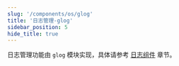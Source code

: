 ```yaml
---
slug: '/components/os/glog'
title: '日志管理-glog'
sidebar_position: 5
hide_title: true
---
```


日志管理功能由 `glog` 模块实现，具体请参考 [日志组件](../../4-核心组件/4-日志组件/4-日志组件.md) 章节。